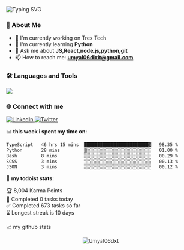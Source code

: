 <div>
  <img src="https://readme-typing-svg.demolab.com?font=Fira+Code&size=30&duration=3000&pause=1000&color=2F81F7&center=true&vCenter=true&width=435&lines=Hi+there!+👋;I'm+a+Developer+%F0%9F%92%BB;Let's+build+something+cool!" alt="Typing SVG" />
</div>


### 🚀 About Me
- 🔭 I'm currently working on Trex Tech
- 🌱 I'm currently learning **Python**
- 💬 Ask me about **JS,React,node.js,python,git**
- 📫 How to reach me: **umyal06dixit@gmail.com**

### 🛠️ Languages and Tools
<p >
  <img src="https://skillicons.dev/icons?i=js,ts,react,nodejs,python,git" />
</p>

### 🌐 Connect with me
<p >
  <a href="https://linkedin.com/in/umyal-dixit">
    <img src="https://img.shields.io/badge/LinkedIn-0077B5?style=for-the-badge&logo=linkedin&logoColor=white" alt="LinkedIn" />
  </a>
  <a href="https://twitter.com/Umyal_dxt">
    <img src="https://img.shields.io/badge/Twitter-1DA1F2?style=for-the-badge&logo=twitter&logoColor=white" alt="Twitter" />
  </a>
</p>


📊 **this week i spent my time on:**
<!--START_SECTION:waka-->

```txt
TypeScript   46 hrs 15 mins  ████████████████████████▓   98.35 %
Python       28 mins         ▒░░░░░░░░░░░░░░░░░░░░░░░░   01.00 %
Bash         8 mins          ░░░░░░░░░░░░░░░░░░░░░░░░░   00.29 %
SCSS         3 mins          ░░░░░░░░░░░░░░░░░░░░░░░░░   00.13 %
JSON         3 mins          ░░░░░░░░░░░░░░░░░░░░░░░░░   00.12 %
```

<!--END_SECTION:waka-->


🚧 **my todoist stats:**
<!-- TODO-IST:START -->
🏆  8,004 Karma Points           
🌸  Completed 0 tasks today           
✅  Completed 673 tasks so far           
⏳  Longest streak is 10 days
<!-- TODO-IST:END -->


📈 my github stats

<p align="center"> <img src="https://github-readme-stats.vercel.app/api?username=Umyal06dxt&show_icons=true&theme=gotham" alt="Umyal06dxt" />



